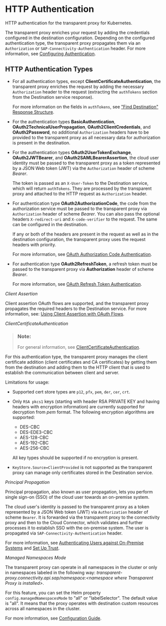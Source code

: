 <!-- loio5883721a1add44fbb385f812ad788d7c -->

# HTTP Authentication

HTTP authentication for the transparent proxy for Kubernetes.

The transparent proxy enriches your request by adding the credentials configured in the destination configuration. Depending on the configured authentication type, the transparent proxy propagates them via an `Authorization` or `SAP-Connectivity-Authentication` header. For more information, see [Configuring Authentication](http-destinations-42a0e6b.md#loio42a0e6b966924f2e902090bdf435e1b2__config).



<a name="loio5883721a1add44fbb385f812ad788d7c__section_h2y_kzf_rtb"/>

## HTTP Authentication Types

-   For all authentication types, except **ClientCertificateAuthentication**, the transparent proxy enriches the request by adding the necessary `Authorization` header to the request \(extracting the `authTokens` section from the Destination service response\).

    For more information on the fields in `authTokens`, see ["Find Destination" Response Structure](find-destination-response-structure-83a3f3b.md).


-   For the authentication types **BasicAuthentication**, **OAuth2TechnicalUserPropagation**, **OAuth2ClientCredentials**, and **OAuth2Password**, no additional `Authorization` headers have to be provided to the transparent proxy as all necessary data for authorization is present in the destination.



-   For the authentication types **OAuth2UserTokenExchange**, **OAuth2JWTBearer**, and **OAuth2SAMLBearerAssertion**, the cloud user identity must be passed to the transparent proxy as a token represented by a JSON Web token \(JWT\) via the `Authorization` header of scheme *Bearer*.

    The token is passed as an `X-User-Token` to the Destination service, which will return `authTokens`. They are processed by the transparent proxy and attached to the HTTP request as `Authorization` header.

-   For authentication type **OAuth2AuthorizationCode**, the code from the authorization service must be passed to the transparent proxy via `Authorization` header of scheme *Bearer*. You can also pass the optional headers `X-redirect-uri` and `X-code-verifier` to the request. The same can be configured in the destination.

    If any or both of the headers are present in the request as well as in the destination configuration, the transparent proxy uses the request headers with priority.

    For more information, see [OAuth Authorization Code Authentication](oauth-authorization-code-authentication-9f634f6.md).

-   For authentication type **OAuth2RefreshToken**, a refresh token must be passed to the transparent proxy via **Authorization** header of scheme *Bearer*.

    For more information, see [OAuth Refresh Token Authentication](oauth-refresh-token-authentication-bff0136.md).


*Client Assertion*

Client assertion OAuth flows are supported, and the transparent proxy propagates the required headers to the Destination service. For more information, see: [Using Client Assertion with OAuth Flows](using-client-assertion-with-oauth-flows-789acee.md).

*ClientCertificateAuthentication* 

> ### Note:  
> For general information, see [ClientCertificateAuthentication](client-authentication-types-for-http-destinations-4e13a04.md#loio4e13a04147314e8e9e54321f25d93fdc__clientCert).

For this authentication type, the transparent proxy manages the client certificate addition \(client certificates and CA certificates\) by getting them from the destination and adding them to the HTTP client that is used to establish the communication between client and server.



Limitations for usage:

-   Supported cert store types are `p12`, `pfx`, `pem`, `der`, `cer`, `crt`.
-   Only `RSA pkcs1` keys \(starting with header RSA PRIVATE KEY and having headers with encryption information\) are currently supported for decryption from *pem* format. The following encryption algorithms are supported:

    -   DES-CBC
    -   DES-EDE3-CBC
    -   AES-128-CBC
    -   AES-192-CBC
    -   AES-256-CBC

    All key types should be supported if no encryption is present.

-   `KeyStore.Source=ClientProvided` is not supported as the transparent proxy can manage only certificates stored in the Destination service.


*Principal Propagation*

Principal propagation, also known as user propagation, lets you perform single sign-on \(SSO\) of the cloud user towards an on-premise system.

The cloud user's identity is passed to the transparent proxy as a token represented by a JSON Web token \(JWT\) via `Authorization` header of scheme `Bearer`. It is forwarded via the transparent proxy to the connectivity proxy and then to the Cloud Connector, which validates and further processes it to establish SSO with the on-premise system. The user is propagated via `SAP-Connectivity-Authentication` header.

For more information, see [Authenticating Users against On-Premise Systems](authenticating-users-against-on-premise-systems-b643fbe.md) and [Set Up Trust](set-up-trust-a4ee70f.md).

*Managed Namespaces Mode*

The transparent proxy can operate in all namespaces in the cluster or only in namespaces labeled in the following way: *transparent-proxy.connectivity.api.sap/namespace:<namespace where Transparent Proxy is installed\>*.

For this feature, you can set the Helm property `config.managedNamespacesMode` to "all" or "labelSelector". The default value is "all". It means that the proxy operates with destination custom resources across all namespaces in the cluster.

For more information, see [Configuration Guide](configuration-guide-2a22cd7.md).


